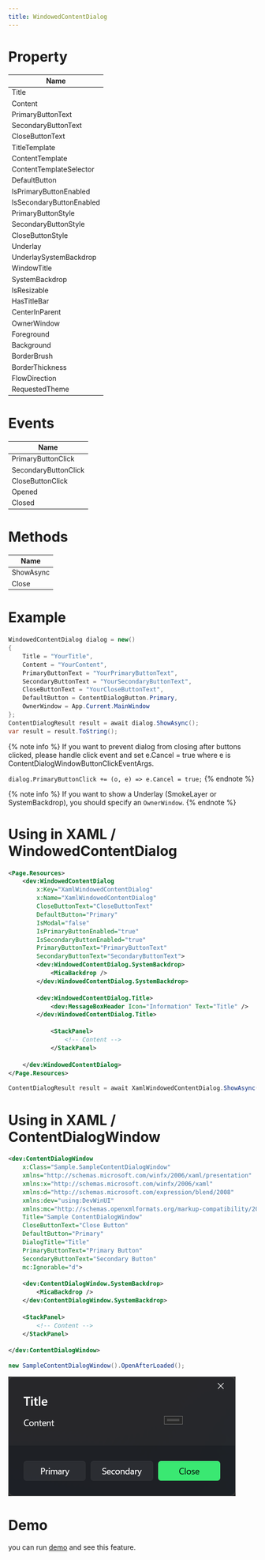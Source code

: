 ```yaml
---
title: WindowedContentDialog
---
```


# Property

|Name|
|-|
|Title|
|Content|
|PrimaryButtonText|
|SecondaryButtonText|
|CloseButtonText|
|TitleTemplate|
|ContentTemplate|
|ContentTemplateSelector|
|DefaultButton|
|IsPrimaryButtonEnabled|
|IsSecondaryButtonEnabled|
|PrimaryButtonStyle|
|SecondaryButtonStyle|
|CloseButtonStyle|
|Underlay|
|UnderlaySystemBackdrop|
|WindowTitle|
|SystemBackdrop|
|IsResizable|
|HasTitleBar|
|CenterInParent|
|OwnerWindow|
|Foreground|
|Background|
|BorderBrush|
|BorderThickness|
|FlowDirection|
|RequestedTheme|

# Events

|Name|
|-|
|PrimaryButtonClick|
|SecondaryButtonClick|
|CloseButtonClick|
|Opened|
|Closed|

# Methods

|Name|
|-|
|ShowAsync|
|Close|

# Example

```cs
WindowedContentDialog dialog = new()
{
    Title = "YourTitle",
    Content = "YourContent",
    PrimaryButtonText = "YourPrimaryButtonText",
    SecondaryButtonText = "YourSecondaryButtonText",
    CloseButtonText = "YourCloseButtonText",
    DefaultButton = ContentDialogButton.Primary,
    OwnerWindow = App.Current.MainWindow
};
ContentDialogResult result = await dialog.ShowAsync();
var result = result.ToString();
```


{% note info %}
If you want to prevent dialog from closing after buttons clicked, please handle click event and set e.Cancel = true where e is ContentDialogWindowButtonClickEventArgs.

`dialog.PrimaryButtonClick += (o, e) => e.Cancel = true;`
{% endnote %}

{% note info %}
If you want to show a Underlay (SmokeLayer or SystemBackdrop), you should specify an `OwnerWindow`.
{% endnote %}


# Using in XAML / WindowedContentDialog

```xml
<Page.Resources>
    <dev:WindowedContentDialog
        x:Key="XamlWindowedContentDialog"
        x:Name="XamlWindowedContentDialog"
        CloseButtonText="CloseButtonText"
        DefaultButton="Primary"
        IsModal="false"
        IsPrimaryButtonEnabled="true"
        IsSecondaryButtonEnabled="true"
        PrimaryButtonText="PrimaryButtonText"
        SecondaryButtonText="SecondaryButtonText">
        <dev:WindowedContentDialog.SystemBackdrop>
            <MicaBackdrop />
        </dev:WindowedContentDialog.SystemBackdrop>

        <dev:WindowedContentDialog.Title>
            <dev:MessageBoxHeader Icon="Information" Text="Title" />
        </dev:WindowedContentDialog.Title>
            
            <StackPanel>
                <!-- Content -->
            </StackPanel>

    </dev:WindowedContentDialog>
</Page.Resources>
```

```cs
ContentDialogResult result = await XamlWindowedContentDialog.ShowAsync();
```

# Using in XAML / ContentDialogWindow

```xml
<dev:ContentDialogWindow
    x:Class="Sample.SampleContentDialogWindow"
    xmlns="http://schemas.microsoft.com/winfx/2006/xaml/presentation"
    xmlns:x="http://schemas.microsoft.com/winfx/2006/xaml"
    xmlns:d="http://schemas.microsoft.com/expression/blend/2008"
    xmlns:dev="using:DevWinUI"
    xmlns:mc="http://schemas.openxmlformats.org/markup-compatibility/2006"
    Title="Sample ContentDialogWindow"
    CloseButtonText="Close Button"
    DefaultButton="Primary"
    DialogTitle="Title"
    PrimaryButtonText="Primary Button"
    SecondaryButtonText="Secondary Button"
    mc:Ignorable="d">

    <dev:ContentDialogWindow.SystemBackdrop>
        <MicaBackdrop />
    </dev:ContentDialogWindow.SystemBackdrop>

    <StackPanel>
        <!-- Content -->
    </StackPanel>

</dev:ContentDialogWindow>
```

```cs
new SampleContentDialogWindow().OpenAfterLoaded();
```

![DevWinUI](https://raw.githubusercontent.com/ghost1372/DevWinUI-Resources/refs/heads/main/DevWinUI-Docs/WindowedContentDialog.png)

# Demo
you can run [demo](https://github.com/Ghost1372/DevWinUI) and see this feature.
